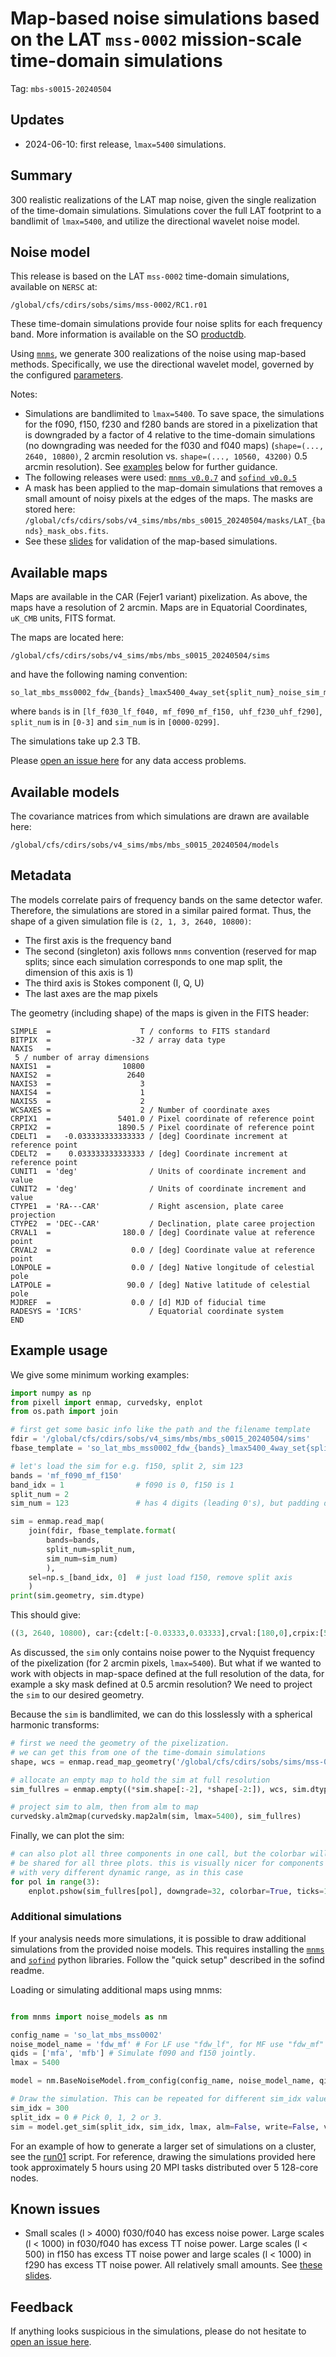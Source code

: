 # Map-based noise simulations based on the LAT `mss-0002` mission-scale time-domain simulations

Tag: `mbs-s0015-20240504`

## Updates

* 2024-06-10: first release, `lmax=5400` simulations.

## Summary

300 realistic realizations of the LAT map noise, given the single realization of the time-domain simulations. Simulations cover the full LAT footprint to a bandlimit of `lmax=5400`, and utilize the directional wavelet noise model.

## Noise model

This release is based on the LAT `mss-0002` time-domain simulations, available on `NERSC` at:

    /global/cfs/cdirs/sobs/sims/mss-0002/RC1.r01

These time-domain simulations provide four noise splits for each frequency band. More information is available on the SO [productdb](https://www.productdb.simonsobservatory.org/product/simulation/mss-0002).

Using [`mnms`](https://github.com/simonsobs/mnms), we generate 300 realizations of the noise using map-based methods. Specifically, we use the directional wavelet model, governed by the configured [parameters](parameters/so_lat_mbs_mss0002.yaml).

Notes:
* Simulations are bandlimited to `lmax=5400`. To save space, the simulations for the f090, f150, f230 and f280 bands are stored in a pixelization that is downgraded by a factor of 4 relative to the time-domain simulations (no downgrading was needed for the f030 and f040 maps) (`shape=(..., 2640, 10800)`, 2 arcmin resolution vs. `shape=(..., 10560, 43200)` 0.5 arcmin resolution). See [examples](#example-usage) below for further guidance.
* The following releases were used: [`mnms v0.0.7`](https://github.com/simonsobs/mnms/tree/v0.0.7) and [`sofind v0.0.5`](https://github.com/simonsobs/sofind/tree/v0.0.5)
* A mask has been applied to the map-domain simulations that removes a small amount of noisy pixels at the edges of the maps. The masks are stored here: `/global/cfs/cdirs/sobs/v4_sims/mbs/mbs_s0015_20240504/masks/LAT_{bands}_mask_obs.fits`.
* See these [slides](https://drive.google.com/file/d/1ua8AmFIUonuAgn67LnM8IgIHIxONSawP/view?usp=sharing) for validation of the map-based simulations.

## Available maps

Maps are available in the CAR (Fejer1 variant) pixelization. As above, the maps have a resolution of 2 arcmin. Maps are in Equatorial Coordinates, `uK_CMB` units, FITS format.

The maps are located here:

    /global/cfs/cdirs/sobs/v4_sims/mbs/mbs_s0015_20240504/sims

and have the following naming convention:

    so_lat_mbs_mss0002_fdw_{bands}_lmax5400_4way_set{split_num}_noise_sim_map{sim_num:04}.fits

where `bands` is in `[lf_f030_lf_f040, mf_f090_mf_f150, uhf_f230_uhf_f290]`, `split_num` is in `[0-3]` and `sim_num` is in `[0000-0299]`.

The simulations take up 2.3 TB.

Please [open an issue here](https://github.com/simonsobs/map_based_simulations/issues/new) for any data access problems.

## Available models

The covariance matrices from which simulations are drawn are available here: 

    /global/cfs/cdirs/sobs/v4_sims/mbs/mbs_s0015_20240504/models

## Metadata

The models correlate pairs of frequency bands on the same detector wafer. Therefore, the simulations are stored in a similar paired format. Thus, the shape of a given simulation file is `(2, 1, 3, 2640, 10800)`:
* The first axis is the frequency band
* The second (singleton) axis follows `mnms` convention (reserved for map splits; since each simulation corresponds to one map split, the dimension of this axis is 1)
* The third axis is Stokes component (I, Q, U)
* The last axes are the map pixels

The geometry (including shape) of the maps is given in the FITS header:
```
SIMPLE  =                    T / conforms to FITS standard                      
BITPIX  =                  -32 / array data type                                
NAXIS   =
 5 / number of array dimensions                     
NAXIS1  =                10800                                                  
NAXIS2  =                 2640
NAXIS3  =                    3                                                  
NAXIS4  =                    1                                                  
NAXIS5  =                    2                                                  
WCSAXES =                    2 / Number of coordinate axes                      
CRPIX1  =               5401.0 / Pixel coordinate of reference point            
CRPIX2  =               1890.5 / Pixel coordinate of reference point            
CDELT1  =   -0.033333333333333 / [deg] Coordinate increment at reference point  
CDELT2  =    0.033333333333333 / [deg] Coordinate increment at reference point  
CUNIT1  = 'deg'                / Units of coordinate increment and value        
CUNIT2  = 'deg'                / Units of coordinate increment and value        
CTYPE1  = 'RA---CAR'           / Right ascension, plate caree projection        
CTYPE2  = 'DEC--CAR'           / Declination, plate caree projection            
CRVAL1  =                180.0 / [deg] Coordinate value at reference point      
CRVAL2  =                  0.0 / [deg] Coordinate value at reference point      
LONPOLE =                  0.0 / [deg] Native longitude of celestial pole       
LATPOLE =                 90.0 / [deg] Native latitude of celestial pole        
MJDREF  =                  0.0 / [d] MJD of fiducial time                       
RADESYS = 'ICRS'               / Equatorial coordinate system                   END
```

## Example usage

We give some minimum working examples:
```python
import numpy as np
from pixell import enmap, curvedsky, enplot
from os.path import join

# first get some basic info like the path and the filename template
fdir = '/global/cfs/cdirs/sobs/v4_sims/mbs/mbs_s0015_20240504/sims'
fbase_template = 'so_lat_mbs_mss0002_fdw_{bands}_lmax5400_4way_set{split_num}_noise_sim_map{sim_num:04}.fits'

# let's load the sim for e.g. f150, split 2, sim 123
bands = 'mf_f090_mf_f150'
band_idx = 1                # f090 is 0, f150 is 1
split_num = 2
sim_num = 123               # has 4 digits (leading 0's), but padding done for us in template

sim = enmap.read_map(
    join(fdir, fbase_template.format(
        bands=bands,
        split_num=split_num,
        sim_num=sim_num)
        ),
    sel=np.s_[band_idx, 0]  # just load f150, remove split axis
    )
print(sim.geometry, sim.dtype)
```
This should give:
```python
((3, 2640, 10800), car:{cdelt:[-0.03333,0.03333],crval:[180,0],crpix:[5400.62,1890.50]}) float32
```
As discussed, the `sim` only contains noise power to the Nyquist frequency of the pixelization (for 2 arcmin pixels, `lmax=5400`). But what if we wanted to work with objects in map-space defined at the full resolution of the data, for example a sky mask defined at 0.5 arcmin resolution? We need to project the `sim` to our desired geometry.

Because the `sim` is bandlimited, we can do this losslessly with a spherical harmonic transforms:
```python
# first we need the geometry of the pixelization.
# we can get this from one of the time-domain simulations
shape, wcs = enmap.read_map_geometry('/global/cfs/cdirs/sobs/sims/mss-0002/RC1.r01/sobs_RC1.r01_LAT_mission_f150_4way_split1_noise_map_car.fits')

# allocate an empty map to hold the sim at full resolution
sim_fullres = enmap.empty((*sim.shape[:-2], *shape[-2:]), wcs, sim.dtype)

# project sim to alm, then from alm to map
curvedsky.alm2map(curvedsky.map2alm(sim, lmax=5400), sim_fullres)
```
Finally, we can plot the sim:
```python
# can also plot all three components in one call, but the colorbar will
# be shared for all three plots. this is visually nicer for components
# with very different dynamic range, as in this case
for pol in range(3):
    enplot.pshow(sim_fullres[pol], downgrade=32, colorbar=True, ticks=15)
```
### Additional simulations

If your analysis needs more simulations, it is possible to draw additional simulations from the provided noise models. This requires installing the [`mnms`](https://github.com/simonsobs/mnms) and [`sofind`](https://github.com/simonsobs/sofind) python libraries. Follow the "quick setup" described in the sofind readme.

Loading or simulating additional maps using mnms:
```python

from mnms import noise_models as nm

config_name = 'so_lat_mbs_mss0002'
noise_model_name = 'fdw_mf' # For LF use "fdw_lf", for MF use "fdw_mf" and for UHF use "fdw_uhf"
qids = ['mfa', 'mfb'] # Simulate f090 and f150 jointly.
lmax = 5400

model = nm.BaseNoiseModel.from_config(config_name, noise_model_name, qids)

# Draw the simulation. This can be repeated for different sim_idx values.
sim_idx = 300
split_idx = 0 # Pick 0, 1, 2 or 3.
sim = model.get_sim(split_idx, sim_idx, lmax, alm=False, write=False, verbose=True)
```

For an example of how to generate a larger set of simulations on a cluster, see the [run01](https://github.com/simonsobs/map_based_simulations/blob/mbs_s0015_20240504/mbs-s0015-20240504/runs/run01) script.
For reference, drawing the simulations provided here took approximately 5 hours using 20 MPI tasks distributed over 5 128-core nodes.

## Known issues

* Small scales (l > 4000) f030/f040 has excess noise power. Large scales (l < 1000) in f030/f040 has excess TT noise power. Large scales (l < 500) in f150 has excess TT noise power and large scales (l < 1000) in f290 has excess TT noise power. All relatively small amounts. See [these slides](https://drive.google.com/file/d/1ua8AmFIUonuAgn67LnM8IgIHIxONSawP/view?usp=sharing).

## Feedback

If anything looks suspicious in the simulations, please do not hesitate to [open an issue here](https://github.com/simonsobs/mnms/issues/new).
